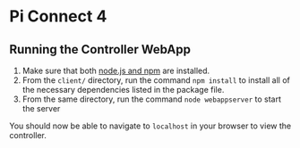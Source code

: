 # Pi Connect 4 

## Running the Controller WebApp

1. Make sure that both [node.js and npm](https://nodejs.org/en/) are installed.
2. From the `client/` directory, run the command `npm install` to install all of the necessary dependencies listed in the package file.
3. From the same directory, run the command `node webappserver` to start the server

You should now be able to navigate to `localhost` in your browser to view the controller.

